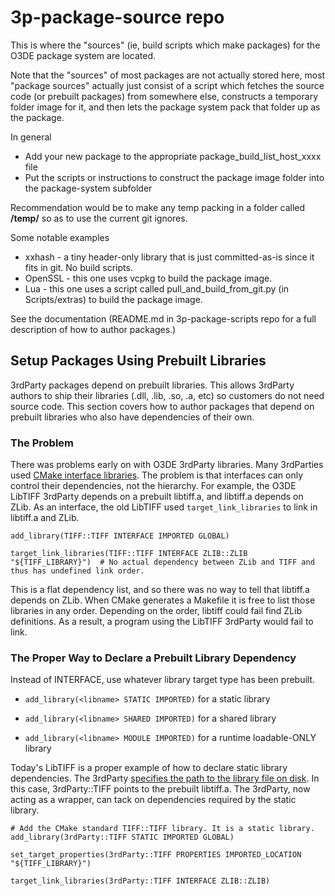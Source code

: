 # 3p-package-source repo

This is where the "sources" (ie, build scripts which make packages) for the O3DE package system are located.

Note that the "sources" of most packages are not actually stored here, most "package sources" actually just consist of a script which fetches the source code (or prebuilt packages) from somewhere else, constructs a temporary folder image for it, and then lets the package system pack that folder up as the package.

In general
 * Add your new package to the appropriate package_build_list_host_xxxx file
 * Put the scripts or instructions to construct the package image folder into the package-system subfolder

Recommendation would be to make any temp packing in a folder called **/temp/** so as to use the current git ignores.

Some notable examples
 * xxhash - a tiny header-only library that is just committed-as-is since it fits in git.  No build scripts.
 * OpenSSL - this one uses vcpkg to build the package image.
 * Lua - this one uses a script called pull_and_build_from_git.py (in Scripts/extras) to build the package image.

 See the documentation (README.md in 3p-package-scripts repo for a full description of how to author packages.)
 
## Setup Packages Using Prebuilt Libraries
3rdParty packages depend on prebuilt libraries. This allows 3rdParty authors to ship their libraries (.dll, .lib, .so, .a, etc) so customers do not need source code. This section covers how to author packages that depend on prebuilt libraries who also have dependencies of their own.

### The Problem
There was problems early on with O3DE 3rdParty libraries. Many 3rdParties used [CMake interface libraries](https://cmake.org/cmake/help/latest/command/add_library.html#interface-libraries). The problem is that interfaces can only control their dependencies, not the hierarchy. For example, the O3DE LibTIFF 3rdParty depends on a prebuilt libtiff.a, and libtiff.a depends on ZLib. As an interface, the old LibTIFF used `target_link_libraries` to link in libtiff.a and ZLib. 

```
add_library(TIFF::TIFF INTERFACE IMPORTED GLOBAL)

target_link_libraries(TIFF::TIFF INTERFACE ZLIB::ZLIB "${TIFF_LIBRARY}")  # No actual dependency between ZLib and TIFF and thus has undefined link order.
```

This is a flat dependency list, and so there was no way to tell that libtiff.a depends on ZLib. When CMake generates a Makefile it is free to list those libraries in any order. Depending on the order, libtiff could fail find ZLib definitions. As a result, a program using the LibTIFF 3rdParty would fail to link.

### The Proper Way to Declare a Prebuilt Library Dependency
Instead of INTERFACE, use whatever library target type has been prebuilt.

- `add_library(<libname> STATIC IMPORTED)` for a static library

- `add_library(<libname> SHARED IMPORTED)` for a shared library

- `add_library(<libname> MODULE IMPORTED)` for a runtime loadable-ONLY library

Today's LibTIFF is a proper example of how to declare static library dependencies. The 3rdParty [specifies the path to the library file on disk](https://cmake.org/cmake/help/latest/prop_tgt/IMPORTED_LOCATION.html). In this case, 3rdParty::TIFF points to the prebuilt libtiff.a. The 3rdParty, now acting as a wrapper, can tack on dependencies required by the static library.

```
# Add the CMake standard TIFF::TIFF library. It is a static library. 
add_library(3rdParty::TIFF STATIC IMPORTED GLOBAL) 

set_target_properties(3rdParty::TIFF PROPERTIES IMPORTED_LOCATION "${TIFF_LIBRARY}") 

target_link_libraries(3rdParty::TIFF INTERFACE ZLIB::ZLIB)
```
